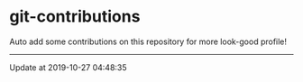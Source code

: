# git-contributions

Auto add some contributions on this repository for more look-good profile!

---

Update at 2019-10-27 04:48:35
